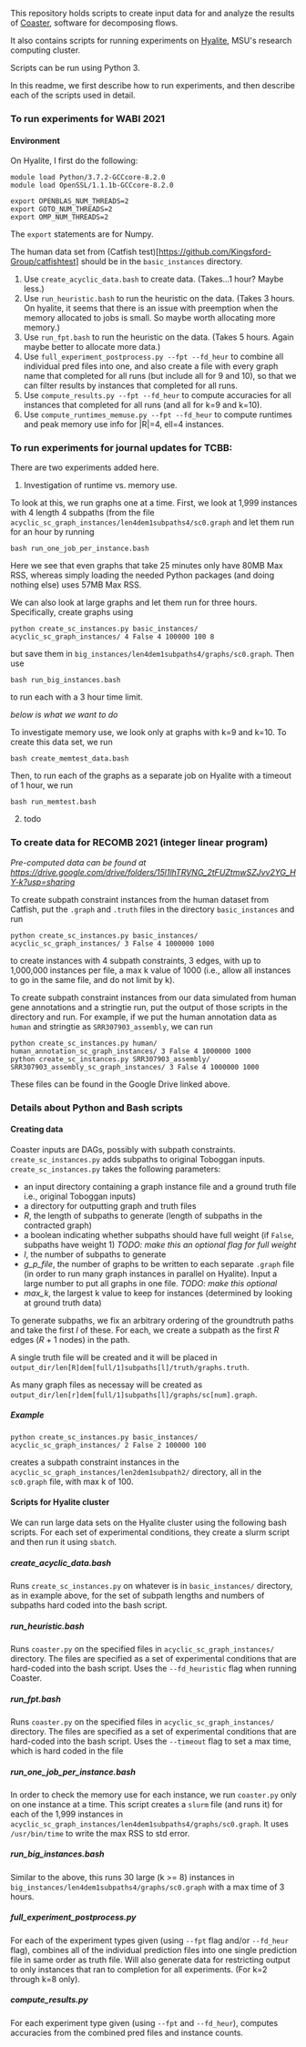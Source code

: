 This repository holds scripts to create input data for and analyze the results
of [Coaster](https://github.com/msu-alglab/coaster), software for decomposing
flows.

It also contains scripts for running experiments on
[Hyalite](https://www.montana.edu/uit/rci/hyalite/), MSU's research computing
cluster.

Scripts can be run using Python 3.

In this readme, we first describe how to run experiments, and then describe
each of the scripts used in detail.


### To run experiments for WABI 2021

#### Environment

On Hyalite, I first do the following:

```
module load Python/3.7.2-GCCcore-8.2.0
module load OpenSSL/1.1.1b-GCCcore-8.2.0

export OPENBLAS_NUM_THREADS=2
export GOTO_NUM_THREADS=2
export OMP_NUM_THREADS=2
```
The `export` statements are for Numpy.

The human data set from (Catfish
test)[https://github.com/Kingsford-Group/catfishtest] should be in the
`basic_instances` directory.
1. Use `create_acyclic_data.bash` to create data. (Takes...1 hour? Maybe less.)
2. Use `run_heuristic.bash` to run the heuristic on the data. (Takes 3 hours.
   On hyalite, it seems that there is an issue with preemption when the memory
allocated to jobs is small. So maybe worth allocating more memory.)
3. Use `run_fpt.bash` to run the heuristic on the data. (Takes 5 hours.
Again maybe better to allocate more data.)
4. Use `full_experiment_postprocess.py --fpt --fd_heur` to combine all
   individual pred files into one, and also create a file with every graph name
that completed for all runs (but include all for 9 and 10), so that we can
filter results by instances that completed for all runs.
5. Use `compute_results.py --fpt --fd_heur` to compute accuracies for all
   instances that completed for all runs (and all for k=9 and k=10).
6. Use `compute_runtimes_memuse.py --fpt --fd_heur` to compute runtimes and
   peak memory use info for |R|=4, ell=4 instances.

### To run experiments for journal updates for TCBB:

There are two experiments added here.

1. Investigation of runtime vs. memory use.

 To look at this, we run graphs one at a time. First, we look at 1,999
instances with 4 length 4 subpaths (from the file
`acyclic_sc_graph_instances/len4dem1subpaths4/sc0.graph` and let them run for
an hour by running
```
bash run_one_job_per_instance.bash
```
Here we see that even graphs that take 25 minutes only have 80MB Max RSS,
whereas simply loading the needed Python packages (and doing nothing else)
 uses 57MB Max RSS.

We can also look at large graphs and let them run for three hours. Specifically, create graphs using

```
python create_sc_instances.py basic_instances/ acyclic_sc_graph_instances/ 4 False 4 100000 100 8
```
but save them in `big_instances/len4dem1subpaths4/graphs/sc0.graph`. Then use
```
bash run_big_instances.bash
```
to run each with a 3 hour time limit.

*below is what we want to do*

To investigate memory use, we look only at graphs with k=9 and k=10. To create
this data set, we run

```  
bash create_memtest_data.bash
```  
Then, to run each of the graphs as a separate job on Hyalite with a timeout of
1 hour, we run
```  
bash run_memtest.bash
```  


2. todo

### To create data for RECOMB 2021 (integer linear program)

*Pre-computed data can be found at https://drive.google.com/drive/folders/15l1lhTRVNG_2tFUZtmwSZJvv2YG_HY-k?usp=sharing*

To create subpath constraint instances from the human dataset from Catfish, put
the `.graph` and `.truth` files in the directory `basic_instances` and run
```
python create_sc_instances.py basic_instances/ acyclic_sc_graph_instances/ 3 False 4 1000000 1000
```
to create instances with 4 subpath constraints, 3 edges, with up to 1,000,000 instances per file, a max k value of 1000
(i.e., allow all instances to go in the same file, and do not limit by k).

To create subpath constraint instances from our data simulated from human gene
annotations and a stringtie run, put the output of those scripts in the
directory and run. For example, if we put the human annotation data as `human`
and stringtie as `SRR307903_assembly`, we can run

```
python create_sc_instances.py human/ human_annotation_sc_graph_instances/ 3 False 4 1000000 1000
python create_sc_instances.py SRR307903_assembly/ SRR307903_assembly_sc_graph_instances/ 3 False 4 1000000 1000
```

These files can be found in the Google Drive linked above.

### Details about Python and Bash scripts

#### Creating data

Coaster inputs are DAGs, possibly  with subpath constraints.
`create_sc_instances.py` adds subpaths to original Toboggan inputs.
`create_sc_instances.py` takes the following parameters:
* an input directory containing a graph instance file and a ground truth file i.e.,
	original Toboggan inputs)
* a directory for outputting graph and truth files
* *R*, the length of subpaths to generate (length of subpaths in the contracted
	graph)
* a boolean indicating whether subpaths should have full weight (if `False`,
	subpaths have weight 1) *TODO: make this an optional flag for full
	weight*
* *l*, the number of subpaths to generate
* *g_p_file*, the number of graphs to be written to each separate `.graph` file
    (in order to run many graph instances in parallel on Hyalite). Input a
    large number to put all graphs in one file. *TODO: make
    this optional*
* *max_k*, the largest k value to keep for instances (determined by looking at
  ground truth data)

To generate subpaths, we fix an arbitrary ordering of the groundtruth paths and
take the first *l* of these. For each, we create a subpath as the first *R*
edges (*R* + 1 nodes) in the path.

A single truth file will be created and it will be placed in
`output_dir/len[R]dem[full/1]subpaths[l]/truth/graphs.truth`.

As many graph files as necessay will be created as
`output_dir/len[r]dem[full/1]subpaths[l]/graphs/sc[num].graph`.


##### Example

```
python create_sc_instances.py basic_instances/ acyclic_sc_graph_instances/ 2 False 2 100000 100
```
creates a subpath constraint instances in the
`acyclic_sc_graph_instances/len2dem1subpath2/` directory, all in the
`sc0.graph` file, with max k of 100.

#### Scripts for Hyalite cluster

We can run large data sets on the Hyalite cluster using the following bash
scripts. For each set of experimental conditions, they create a slurm script
and then run it using `sbatch`.

##### create_acyclic_data.bash

Runs `create_sc_instances.py` on whatever is in `basic_instances/` directory,
as in example above, for the set of subpath lengths and numbers of subpaths
hard coded into the bash script.

##### run_heuristic.bash

Runs `coaster.py` on the specified files in `acyclic_sc_graph_instances/` directory.
The files are specified as a set of experimental conditions that are hard-coded
into the bash script. Uses the `--fd_heuristic` flag when running Coaster.

##### run_fpt.bash

Runs `coaster.py` on the specified files in `acyclic_sc_graph_instances/` directory.
The files are specified as a set of experimental conditions that are hard-coded
into the bash script. Uses the `--timeout` flag to set a max time, which is
hard coded in the file

##### run_one_job_per_instance.bash

In order to check the memory use for each instance, we run `coaster.py` only on
one instance at a time. This script creates a `slurm` file (and runs it) for
each of the 1,999 instances in `acyclic_sc_graph_instances/len4dem1subpaths4/graphs/sc0.graph`.
It uses `/usr/bin/time` to write the max RSS to std error.

##### run_big_instances.bash

Similar to the above, this runs 30 large (k >= 8) instances in `big_instances/len4dem1subpaths4/graphs/sc0.graph`
with a max time of 3 hours.

##### full_experiment_postprocess.py

For each of the experiment types given (using `--fpt` flag and/or `--fd_heur`
flag), combines all of the individual prediction files into one single
prediction file in same order as truth file. Will also generate data for
restricting output to only instances that ran to completion for all
experiments. (For k=2 through k=8 only).

##### compute_results.py

For each experiment type given (using `--fpt` and `--fd_heur`), computes
accuracies from the combined pred files and instance counts.
